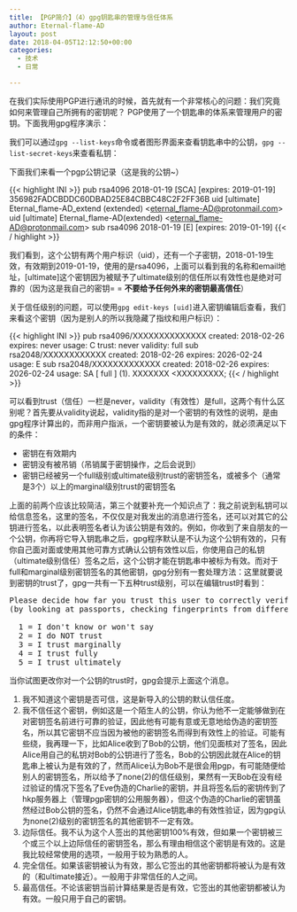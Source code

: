 ```yaml
---
title: 【PGP简介】（4）gpg钥匙串的管理与信任体系
author: Eternal-flame-AD
layout: post
date: 2018-04-05T12:12:50+00:00
categories:
  - 技术
  - 日常

---
```

在我们实际使用PGP进行通讯的时候，首先就有一个非常核心的问题：我们究竟如何来管理自己所拥有的密钥呢？ PGP使用了一个钥匙串的体系来管理用户的密钥。下面我用gpg程序演示：

我们可以通过`gpg --list-keys`命令或者图形界面来查看钥匙串中的公钥，`gpg --list-secret-keys`来查看私钥：
  
下面我们来看一个pgp公钥记录（这是我的公钥~）

{{< highlight INI >}}
pub rsa4096 2018-01-19 [SCA] [expires: 2019-01-19]
356982FADCBDDC60DBAD25E84CBBC48C2F2FF36B
uid [ultimate] Eternal_flame-AD_extend (extended) &lt;eternal_flame-AD@protonmail.com&gt;
uid [ultimate] Eternal_flame-AD(extended) &lt;eternal_flame-AD@protonmail.com&gt;
sub rsa4096 2018-01-19 [E] [expires: 2019-01-19]
{{< / highlight >}}

我们看到，这个公钥有两个用户标识（uid），还有一个子密钥，2018-01-19生效，有效期到2019-01-19，使用的是rsa4096，上面可以看到我的名称和email地址，[ultimate]这个密钥因为被赋予了ultimate级别的信任所以有效性也是绝对可靠的（因为这是我自己的密钥= = **不要给予任何外来的密钥最高信任**）

关于信任级别的问题，可以使用`gpg edit-keys [uid]`进入密钥编辑后查看，我们来看这个密钥（因为是别人的所以我隐藏了指纹和用户标识）：

{{< highlight INI >}}
pub  rsa4096/XXXXXXXXXXXXXX
     created: 2018-02-26  expires: never       usage: C
     trust: never         validity: full
sub  rsa2048/XXXXXXXXXXXX
     created: 2018-02-26  expires: 2026-02-24  usage: E
sub  rsa2048/XXXXXXXXXXXXX
     created: 2018-02-26  expires: 2026-02-24  usage: SA
[  full  ] (1). XXXXXXX <XXXXXXXXX;
{{< / highlight >}}

可以看到trust（信任）一栏是never，validity（有效性）是full，这两个有什么区别呢？首先要从validity说起，validity指的是对一个密钥的有效性的说明，是由gpg程序计算出的，而非用户指派，一个密钥要被认为是有效的，就必须满足以下的条件：

  * 密钥在有效期内
  * 密钥没有被吊销（吊销属于密钥操作，之后会说到）
  * 密钥已经被另一个full级别或ultimate级别trust的密钥签名，或被多个（通常是3个）以上的marginal级别trust的密钥签名

上面的前两个应该比较简洁，第三个就要补充一个知识点了：我之前说到私钥可以给信息签名，这里的签名，不仅仅是对我发出的消息进行签名，还可以对其它的公钥进行签名，以此表明签名者认为该公钥是有效的。例如，你收到了来自朋友的一个公钥，你再将它导入钥匙串之后，gpg程序默认是不认为这个公钥有效的，只有你自己面对面或使用其他可靠方式确认公钥有效性以后，你使用自己的私钥（ultimate级别信任）签名之后，这个公钥才能在钥匙串中被标为有效。而对于full和marginal级别密钥签名的其他密钥，gpg分别有一套处理方法：这里就要说到密钥的trust了，gpg一共有一下五种trust级别，可以在编辑trust时看到：

<pre>Please decide how far you trust this user to correctly verify other users' keys
(by looking at passports, checking fingerprints from different sources, etc.)

  1 = I don't know or won't say
  2 = I do NOT trust
  3 = I trust marginally
  4 = I trust fully
  5 = I trust ultimately
</pre>

当你试图更改你对一个公钥的trust时，gpg会提示上面这个消息。

  1. 我不知道这个密钥是否可信，这是新导入的公钥的默认信任度。
  2. 我不信任这个密钥，例如这是一个陌生人的公钥，你认为他不一定能够做到在对密钥签名前进行可靠的验证，因此他有可能有意或无意地给伪造的密钥签名，所以其它密钥不应当因为被他的密钥签名而得到有效性上的验证。可能有些绕，我再理一下，比如Alice收到了Bob的公钥，他们见面核对了签名，因此Alice用自己的私钥对Bob的公钥进行了签名，Bob的公钥因此就在Alice的钥匙串上被认为是有效的了，然而Alice认为Bob不是很会用pgp，有可能随便给别人的密钥签名，所以给予了none(2)的信任级别，果然有一天Bob在没有经过验证的情况下签名了Eve伪造的Charlie的密钥，并且将签名后的密钥传到了hkp服务器上（管理pgp密钥的公用服务器），但这个伪造的Charlie的密钥虽然经过Bob公钥的签名，仍然不会通过Alice钥匙串的有效性验证，因为gpg认为none(2)级别的密钥签名的其他密钥不一定有效。
  3. 边际信任。我不认为这个人签出的其他密钥100%有效，但如果一个密钥被三个或三个以上边际信任的密钥签名，那么有理由相信这个密钥是有效的。这是我比较经常使用的选项，一般用于较为熟悉的人。
  4. 完全信任。如果该密钥被认为有效，那么它签出的其他密钥都将被认为是有效的（和ultimate接近）。一般用于非常信任的人之间。
  5. 最高信任。不论该密钥当前计算结果是否是有效，它签出的其他密钥都被认为有效。一般只用于自己的密钥。